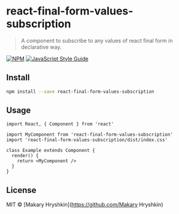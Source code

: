 # react-final-form-values-subscription

> A component to subscribe to any values of react final form in declarative way.

[![NPM](https://img.shields.io/npm/v/react-final-form-values-subscription.svg)](https://www.npmjs.com/package/react-final-form-values-subscription) [![JavaScript Style Guide](https://img.shields.io/badge/code_style-standard-brightgreen.svg)](https://standardjs.com)

## Install

```bash
npm install --save react-final-form-values-subscription
```

## Usage

```tsx
import React, { Component } from 'react'

import MyComponent from 'react-final-form-values-subscription'
import 'react-final-form-values-subscription/dist/index.css'

class Example extends Component {
  render() {
    return <MyComponent />
  }
}
```

## License

MIT © [Makary Hryshkin](https://github.com/Makary Hryshkin)
